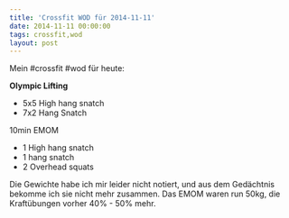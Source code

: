```yaml
---
title: 'Crossfit WOD für 2014-11-11'
date: 2014-11-11 00:00:00 
tags: crossfit,wod
layout: post
---
```

Mein #crossfit #wod für heute:

**Olympic Lifting**

* 5x5 High hang snatch
* 7x2 Hang Snatch

10min EMOM

* 1 High hang snatch
* 1 hang snatch
* 2 Overhead squats

Die Gewichte habe ich mir leider nicht notiert, und aus dem Gedächtnis bekomme ich sie nicht mehr zusammen. Das EMOM waren run 50kg, die Kraftübungen vorher 40% - 50% mehr.

